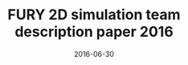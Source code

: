 ---
title: "FURY 2D simulation team description paper 2016"
collection: publications
category: conferences
permalink: /publication/2016-Fury2D
excerpt: ''
date: 2016-06-30
venue: 'RoboCup 2016 Symposium and Competitions. Leipzig, Germany'
slidesurl: # Slide URL
paperurl: 'https://archive.robocup.info/Soccer/Simulation/2D/TDPs/RoboCup/2019/CYRUS_SS2D_RC2019_TDP.pdf'
citation: 'Zare, N., Sarvmaili, M., Mehrabian, O., Nikanjam, A., Khasteh, S.H., Sayareh, A., Amini, O., Barahimi, B., Majidi, A. and Mostajeran, A., 2019. Cyrus 2D Simulation 2019. In RoboCup 2019 Symposium and Competitions. Sydney, Australia.'
---